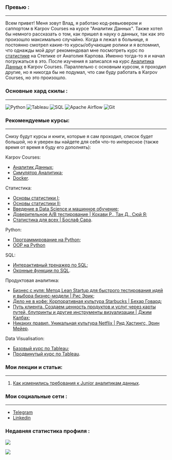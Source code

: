 
### Превью  : 
____
Всем привет! Меня зовут Влад, я работаю код-ревьювером и саппортом в Karpov Courses на курсе "Аналитик Данных". Также хотел бы немного расcказать о том, как пришел в науку о данных, так как это произошло максимально случайно. Когда я лежал в больнице, я постоянно смотрел какие-то курсы/обучающие ролики и я вспомнил, что однажды мой друг рекомендовал мне посмотреть курс по [статистике](https://stepik.org/course/76/syllabus) на Степике от Анатолия Карпова. Именно тогда-то я и начал погружаться в это. После изучения я записался на курс [Аналитика Данных](https://karpov.courses/analytics) в Karpov Courses. Параллельно с основным курсом, я проходил другие, но я никогда бы не подумал, что сам буду работать в Karpov Courses, но это произошло. 

### Основные хард скилы :
____
![Python](https://img.shields.io/badge/python-3670A0?style=for-the-badge&logo=python&logoColor=ffdd54)
![Tableau](https://img.shields.io/badge/Tableau-E97627?style=for-the-badge&logo=Tableau&logoColor=white)
![SQL](http://img.shields.io/badge/-Sql-090909?style=for-the-badge&logo=mysql&logoColor=006488)
![Apache Airflow](https://img.shields.io/badge/Apache%20Airflow-017CEE?style=for-the-badge&logo=Apache%20Airflow&logoColor=white)
![Git](https://img.shields.io/badge/git-%23F05033.svg?style=for-the-badge&logo=git&logoColor=white)

### Рекомендуемые курсы:
____
Снизу будут курсы и книги, которые я сам проходил, список будет большой, но я уверен вы найдете для себя что-то интересное (также время от время я буду его дополнять):

Karpov Courses:
- [Аналитик Данных](https://karpov.courses/analytics);
- [Симулятор Аналитика](https://karpov.courses/simulator);
- [Docker](https://karpov.courses/docker).

Статистика:
- [Основы статистики I](https://stepik.org/course/76/syllabus);
- [Основы статистики II](https://stepik.org/course/524/);
- [Введение в Data Science и машинное обучение](https://stepik.org/course/4852/syllabus);
- [Доверительное A/B тестирование | Кохави Р., Тан Д., Сюй Я](https://www.ozon.ru/product/doveritelnoe-a-v-testirovanie-224221240/?sh=7R__An2VyA);
- [Статистика для всех | Бослаф Сара](https://www.ozon.ru/product/statistika-dlya-vseh-217048648/?asb=0PEFX329sOTvehwtTm4PyYlp918o0VZODKcMIZQbV1Q%253D&asb2=LoXE769stVyTYwOY0D6Ij2yFqZ9jBDYNNDYw5WOoYUfiQpEwuKDjLDJzzMCSU2mH&keywords=%D1%81%D1%82%D0%B0%D1%82%D0%B8%D1%81%D1%82%D0%B8%D0%BA%D0%B0+%D0%B4%D0%BB%D1%8F+%D0%B2%D1%81%D0%B5%D1%85&sh=7R__AtlVTQ).

Python:
- [Программирование на Python](https://stepik.org/course/67/syllabus);
- [OOP на Python](https://stepik.org/course/114354/syllabus)

SQL:
- [Интерактивный тренажер по SQL](https://stepik.org/course/63054/syllabus);
- [Оконные функции по SQL](https://stepik.org/course/95367/syllabus).

Продуктовая аналитика:
- [Бизнес с нуля: Метод Lean Startup для быстрого тестирования идей и выбора бизнес-модели | Рис Эрик](https://www.ozon.ru/product/biznes-s-nulya-metod-lean-startup-dlya-bystrogo-testirovaniya-idey-i-vybora-biznes-modeli-254359868/?sh=7R__ApLhvw);
- [Дело не в кофе: Корпоративная культура Starbucks | Бехар Говард](https://www.ozon.ru/product/delo-ne-v-kofe-korporativnaya-kultura-starbucks-behar-govard-254612985/?sh=7R__Ao9ctA);
- [Путь клиента. Создаем ценность продуктов и услуг через карты путей, блупринты и другие инструменты визуализации | Джим Калбах](https://www.ozon.ru/product/put-klienta-sozdaem-tsennost-produktov-i-uslug-cherez-karty-putey-bluprinty-i-drugie-472481696/?sh=7R__AoqU6A);
- [Никаких правил. Уникальная культура Netflix | Рид Хастингс, Эрин Мейер](https://www.ozon.ru/product/nikakih-pravil-unikalnaya-kultura-netflix-poketbuk-529025421/?sh=7R__AvfNRA).

Data Visualisation:
- [Базовый курс по Tableau](https://tableau.pro/marathon42);
- [Продвинутый курс по Tableau](https://tableau.pro/8steps).

### Мои лекции и статьи:
____

1. [Как изменились требования к Junior аналитикам данных](https://www.youtube.com/watch?v=l23LHX4G5iM&t=2s).

### Мои социальные сети :
____
+ [Telegram](https://t.me/Onixx19)
+ [Linkedin](https://www.linkedin.com/in/vladislav-sakharov-8191b2242/)

### Недавняя cтатистика профиля :


![](https://github-profile-summary-cards.vercel.app/api/cards/profile-details?username=0n1xx&theme=monokai)

![](https://komarev.com/ghpvc/?username=0n1xx-github-username&color=blueviolet)

